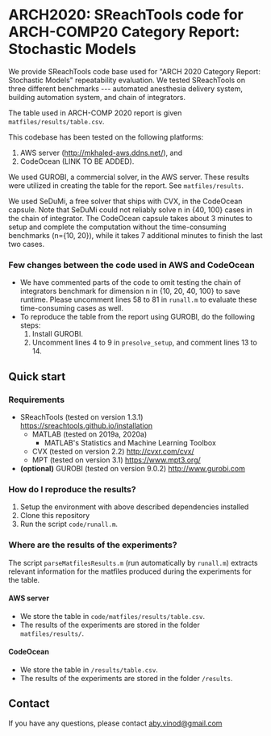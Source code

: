 # ARCH2020: SReachTools code for ARCH-COMP20 Category Report: Stochastic Models

We provide SReachTools code base used for "ARCH 2020 Category Report: Stochastic
Models" repeatability evaluation. We tested SReachTools on three different
benchmarks --- automated anesthesia delivery system, building automation system,
and chain of integrators. 

The table used in ARCH-COMP 2020 report is given `matfiles/results/table.csv`.

This codebase has been tested on the following platforms:

1. AWS server (http://mkhaled-aws.ddns.net/), and 
1. CodeOcean (LINK TO BE ADDED). 

We used GUROBI, a commercial solver, in the AWS server. These results were
utilized in creating the table for the report. See `matfiles/results`.

We used SeDuMi, a free solver that ships with CVX, in the CodeOcean capsule.
Note that SeDuMi could not reliably solve n in {40, 100} cases in the chain of
integrator. The CodeOcean capsule takes about 3 minutes to setup and complete
the computation without the time-consuming benchmarks (n={10, 20}), while it
takes 7 additional minutes to finish the last two cases.

### Few changes between the code used in AWS and CodeOcean

- We have commented parts of the code to omit testing the chain of integrators
  benchmark for dimension n in {10, 20, 40, 100} to save runtime. Please
  uncomment lines 58 to 81  in `runall.m` to evaluate these time-consuming cases
  as well.
- To reproduce the table from the report using GUROBI, do the following steps:
    1. Install GUROBI.
    1. Uncomment lines 4 to 9 in `presolve_setup`, and comment lines 13 to 14.

## Quick start

### Requirements

- SReachTools (tested on version 1.3.1) https://sreachtools.github.io/installation
    - MATLAB (tested on 2019a, 2020a)
        - MATLAB's Statistics and Machine Learning Toolbox
    - CVX (tested on version 2.2) http://cvxr.com/cvx/
    - MPT (tested on version 3.1) https://www.mpt3.org/
- **(optional)** GUROBI (tested on version 9.0.2) http://www.gurobi.com

### How do I reproduce the results?

1. Setup the environment with above described dependencies installed
1. Clone this repository
1. Run the script `code/runall.m`.  

### Where are the results of the experiments?

The script `parseMatfilesResults.m` (run automatically by `runall.m`) extracts
relevant information for the matfiles produced during the experiments for the
table.

#### AWS server

- We store the table in `code/matfiles/results/table.csv`.
- The results of the experiments are stored in the folder `matfiles/results/`.

#### CodeOcean

- We store the table in `/results/table.csv`.
- The results of the experiments are stored in the folder `/results`.

## Contact

If you have any questions, please contact aby.vinod@gmail.com
